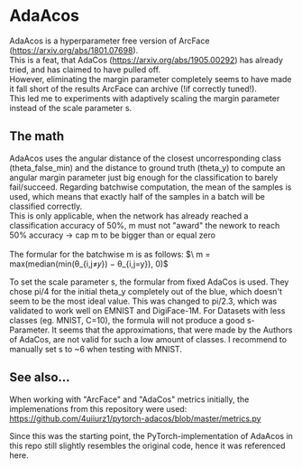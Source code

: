 # AdaAcos
AdaAcos is a hyperparameter free version of ArcFace (https://arxiv.org/abs/1801.07698).<br>
This is a feat, that AdaCos (https://arxiv.org/abs/1905.00292) has already tried, and has claimed to have pulled off.<br>
However, eliminating the margin parameter completely seems to have made it fall short of the results  ArcFace can archive (!if correctly tuned!).<br>
This led me to experiments with adaptively scaling the margin parameter instead of the scale parameter s.
## The math
AdaAcos uses the angular distance of the closest uncorresponding class (theta_false_min) and the distance to ground truth (theta_y)
to compute an angular margin parameter just big enough for the classification to barely fail/succeed.
Regarding batchwise computation, the mean of the samples is used, which means that exactly half of the samples in a batch will be classified correctly.<br>
This is only applicable, when the network has already reached a classification accuracy of 50%, m must not "award" the nework to reach 50% accuracy -> cap m to be bigger than or equal zero<br><br>
The formular for the batchwise m is as follows: $\ m = max(median(min(θ_{i,j≠𝑦}) − θ_{i,j=y}), 0)\$<br>

To set the scale parameter s, the formular from fixed AdaCos is used. 
They chose pi/4 for the initial theta_y completely out of the blue, which doesn't seem to be the most ideal value.
This was changed to pi/2.3, which was validated to work well on EMNIST and DigiFace-1M. 
For Datasets with less classes (eg. MNIST, C=10), the formula will not produce a good s-Parameter.
It seems that the approximations, that were made by the Authors of AdaCos, are not valid for such a low amount of classes.
I recommend to manually set s to ~6 when testing with MNIST.

## See also...
When working with  "ArcFace" and "AdaCos" metrics initially, the implemenations from this repository were used:
https://github.com/4uiiurz1/pytorch-adacos/blob/master/metrics.py

Since this was the starting point, the PyTorch-implementation of AdaAcos in this repo still slightly resembles the original code, hence it was referenced here.
